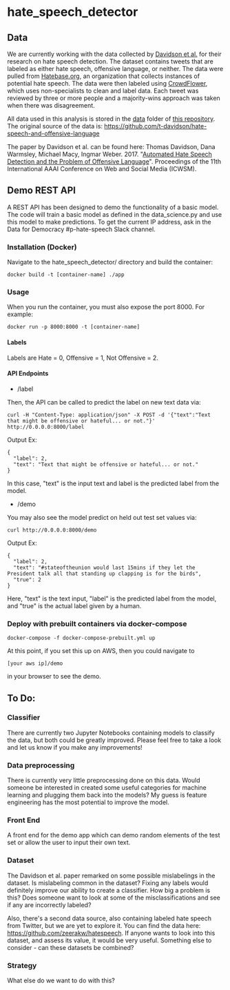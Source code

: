 # hate_speech_detector

## Data

We are currently working with the data collected by [Davidson et al.](https://aaai.org/ocs/index.php/ICWSM/ICWSM17/paper/view/15665) for their research on hate speech detection. The dataset contains tweets that are labeled as either hate speech, offensive language, or neither. The data were pulled from [Hatebase.org](https://www.hatebase.org/), an organization that collects instances of potential hate speech. The data were then labeled using [CrowdFlower](https://www.crowdflower.com/), which uses non-specialists to clean and label data. Each tweet was reviewed by three or more people and a majority-wins approach was taken when there was disagreement.

All data used in this analysis is stored in the [data](https://github.com/Data4Democracy/hate_speech_detector/tree/master/data) folder of [this repository](https://github.com/Data4Democracy/hate_speech_detector). The original source of the data is: https://github.com/t-davidson/hate-speech-and-offensive-language

The paper by Davidson et al. can be found here:
Thomas Davidson, Dana Warmsley, Michael Macy, Ingmar Weber. 2017. "[Automated Hate Speech Detection and the Problem of Offensive Language](https://aaai.org/ocs/index.php/ICWSM/ICWSM17/paper/view/15665)". Proceedings of the 11th International AAAI Conference on Web and Social Media (ICWSM).

## Demo REST API

A REST API has been designed to demo the functionality of a basic model. The code will train a basic model as defined in the data_science.py and use this model to make predictions. To get the current IP address, ask in the Data for Democracy #p-hate-speech Slack channel.

### Installation (Docker)

Navigate to the hate_speech_detector/ directory and build the container:

```shell
docker build -t [container-name] ./app
```

### Usage

When you run the container, you must also expose the port 8000. For example:


```shell
docker run -p 8000:8000 -t [container-name]
```

#### Labels

Labels are Hate = 0, Offensive = 1, Not Offensive = 2.

#### API Endpoints

- /label

Then, the API can be called to predict the label on new text data via:

```shell
curl -H "Content-Type: application/json" -X POST -d '{"text":"Text that might be offensive or hateful... or not."}' http://0.0.0.0:8000/label
```

Output Ex:

```shell
{
  "label": 2, 
  "text": "Text that might be offensive or hateful... or not."
}

```

In this case, "text" is the input text and label is the predicted label from the model.


- /demo

You may also see the model predict on held out test set values via:

```shell
curl http://0.0.0.0:8000/demo
```
Output Ex:

```shell
{
  "label": 2, 
  "text": "#stateoftheunion would last 15mins if they let the President talk all that standing up clapping is for the birds", 
  "true": 2
}
```

Here, "text" is the text input, "label" is the predicted label from the model, and "true" is the actual label given by a human. 

### Deploy with prebuilt containers via docker-compose


```shell
docker-compose -f docker-compose-prebuilt.yml up
```

At this point, if you set this up on AWS, then you could navigate to

```shell
[your aws ip]/demo
```

in your browser to see the demo.

## To Do:

### Classifier
There are currently two Jupyter Notebooks containing models to classify the data, but both could be greatly improved. Please feel free to take a look and let us know if you make any improvements!

### Data preprocessing
There is currently very little preprocessing done on this data. Would someone be interested in created some useful categories for machine learning and plugging them back into the models? My guess is feature engineering has the most potential to improve the model.


### Front End

A front end for the demo app which can demo random elements of the test set or allow the user to input their own text.

### Dataset
The Davidson et al. paper remarked on some possible mislabelings in the dataset. Is mislabeling common in the dataset? Fixing any labels would definitely improve our ability to create a classifier. How big a problem is this? Does someone want to look at some of the misclassifications and see if any are incorrectly labeled?

Also, there's a second data source, also containing labeled hate speech from Twitter, but we are yet to explore it. You can find the data here: https://github.com/zeerakw/hatespeech. If anyone wants to look into this dataset, and assess its value, it would be very useful. Something else to consider - can these datasets be combined?

### Strategy
What else do we want to do with this?
